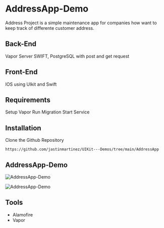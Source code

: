 


# AddressApp-Demo

Address Project is a simple maintenance app for companies how want to keep track of differente customer address.

## Back-End
Vapor Server SWIFT, PostgreSQL with post and get request

## Front-End
IOS using UIkit and Swift

## Requirements
Setup Vapor
Run Migration
Start Service

## Installation
Clone the Github Repository
```
https://github.com/jastinmartinez/UIKit---Demos/tree/main/AddressApp
```

## AddressApp-Demo
![AddressApp-Demo](https://media.giphy.com/media/aPP2BCdzYyy23lWpBb/giphy.gif)

![AddressApp-Demo](https://media.giphy.com/media/d95DSoOu2zdHKZAYwK/giphy.gif)


## Tools
* Alamofire
* Vapor
